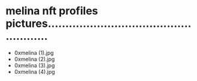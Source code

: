 # melina nft profiles pictures.....................................................
- 0xmelina (1).jpg
- 0xmelina (2).jpg
- 0xmelina (3).jpg
- 0xmelina (4).jpg
